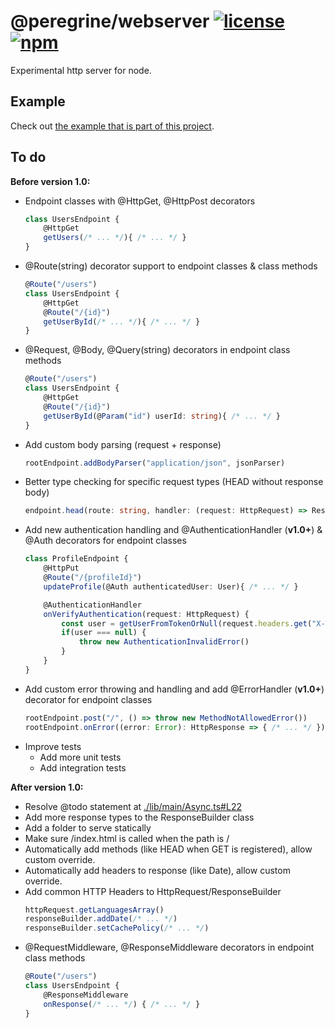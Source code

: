 # @peregrine/webserver [![license](https://badgen.net/github/license/Marc-JB/webserver?scale=1.1&color=cyan)](./LICENSE) [![npm](https://badgen.net/badge/icon/npm?icon=npm&color=cyan&scale=1.1&label)](https://www.npmjs.com/package/@peregrine/webserver)
Experimental http server for node.

## Example
Check out [the example that is part of this project](./example/main/Application.ts).

## To do
**Before version 1.0:**
- Endpoint classes with @HttpGet, @HttpPost decorators
  ```typescript
  class UsersEndpoint {
      @HttpGet
      getUsers(/* ... */){ /* ... */ }
  }
  ```
- @Route(string) decorator support to endpoint classes & class methods
  ```typescript
  @Route("/users")
  class UsersEndpoint {
      @HttpGet
      @Route("/{id}")
      getUserById(/* ... */){ /* ... */ }
  }
  ```
- @Request, @Body, @Query(string) decorators in endpoint class methods
  ```typescript
  @Route("/users")
  class UsersEndpoint {
      @HttpGet
      @Route("/{id}")
      getUserById(@Param("id") userId: string){ /* ... */ }
  }
  ```
- Add custom body parsing (request + response)
  ```typescript
  rootEndpoint.addBodyParser("application/json", jsonParser)
  ```
- Better type checking for specific request types (HEAD without response body)
  ```typescript
  endpoint.head(route: string, handler: (request: HttpRequest) => ResponseWithoutBody)
  ```
- Add new authentication handling and @AuthenticationHandler (**v1.0+**) & @Auth decorators for endpoint classes
  ```typescript
  class ProfileEndpoint {
      @HttpPut
      @Route("/{profileId}")
      updateProfile(@Auth authenticatedUser: User){ /* ... */ }

      @AuthenticationHandler
      onVerifyAuthentication(request: HttpRequest) {
          const user = getUserFromTokenOrNull(request.headers.get("X-Token"))
          if(user === null) {
              throw new AuthenticationInvalidError()
          }
      }
  }
  ```
- Add custom error throwing and handling and add @ErrorHandler (**v1.0+**) decorator for endpoint classes
  ```typescript
  rootEndpoint.post("/", () => throw new MethodNotAllowedError())
  rootEndpoint.onError((error: Error): HttpResponse => { /* ... */ })
  ```
- Improve tests
  * Add more unit tests
  * Add integration tests

**After version 1.0:**
- Resolve @todo statement at [./lib/main/Async.ts#L22](./lib/main/Async.ts#L22)
- Add more response types to the ResponseBuilder class
- Add a folder to serve statically
- Make sure /index.html is called when the path is /
- Automatically add methods (like HEAD when GET is registered), allow custom override.
- Automatically add headers to response (like Date), allow custom override.
- Add common HTTP Headers to HttpRequest/ResponseBuilder
  ```typescript
  httpRequest.getLanguagesArray()
  responseBuilder.addDate(/* ... */)
  responseBuilder.setCachePolicy(/* ... */)
  ```
- @RequestMiddleware, @ResponseMiddleware decorators in endpoint class methods
  ```typescript
  @Route("/users")
  class UsersEndpoint {
      @ResponseMiddleware
      onResponse(/* ... */) { /* ... */ }
  }
  ```
